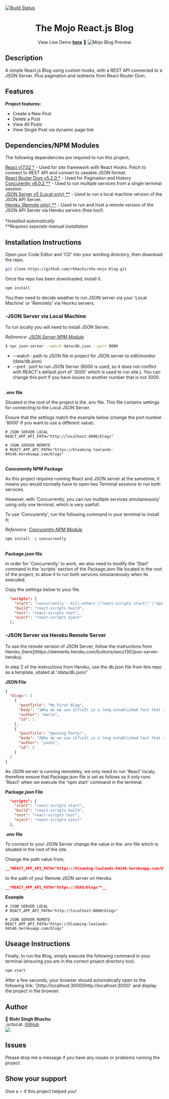 [![Build Status](https://travis-ci.org/gelstudios/gitfiti.svg?branch=master)](https://travis-ci.org/gelstudios/gitfiti)

<h1 align="center">The Mojo React.js Blog</h1>
<div align="center">

View Live Demo **[here](https://rbhachu-the-mojo-blog.netlify.app/)** :rocket:
![Mojo Blog Preview](./src/images/mojo-blog.png)

</div>

## Description
<p>A simple React.js Blog using custom hooks, with a REST API connected to a JSON Server. Plus pagination and redirects from React Router Dom.</p>

## Features
**Project features:**
  <ul>
    <li>Create a New Post</li>
    <li>Delete a Post</li>        
    <li>View All Posts</li>
    <li>View Single Post via dynamic page link</li>    
  </ul>

## Dependencies/NPM Modules
<p>The following dependencies are required to run this project;</p>

[React v17.02 *](https://www.npmjs.com/package/react) - Used for site framework with React Hooks. Fetch to connect to REST API and convert to useable JSON format.<br>
[React Router Dom v5.2.0 *](https://www.npmjs.com/package/react-router-dom) - Used for Pagination and History<br>
[Concurently v6.0.2 **](https://www.npmjs.com/package/concurrently) - Used to run multiple services from a single terminal session.<br>
[JSON Server v5 (Local only) **](https://www.npmjs.com/package/json-server) - Used to run a local machine version of the JSON API Server.<br>
[Heroku (Remote only) **](https://elements.heroku.com/buttons/eecs130/json-server-heroku) - Used to run and host a remote version of the JSON API Server via Heroku servers (free too!).<br><br>
*_Installed automatically_<br>
**_Requires seperate manual installation_


## Installation Instructions
<p>Open your Code Editor and 'CD' into your working directory, then download the repo.<p>

```sh
git clone https://github.com/rbhachu/the-mojo-blog.git
```
<p>Once the repo has been downloaded, install it.<p>

```sh
npm install
```

<p>You then need to decide weather to run JSON server via your 'Local Machine' or 'Remotely' via Heorku servers.<p>


### -JSON Server via Local Machine
<p>To run locally you will need to install JSON Server.</p>

*Reference: [JSON Server NPM Module](https://www.npmjs.com/package/json-server)*

```sh
$ npx json-server --watch data/db.json --port 8000
```
<ul>
  <li>--watch : path to JSON file in project for JSON server to edit/monitor (data/db.json)</li>
  <li>--port : port to run JSON Server (8000 is used, so it does not conflict with REACT's  default port of '3000' which is used to run site.). You can change this port if you have issues to another number that is not 3000.</li>
</ul>


<br>__.env file__
<p>Situated in the root of the project is the .env file. This file contains settings for connecting to the Local JSON Server.</p>
<p>Ensure that the settings match the example below  (change the port number '8000' if you want to use a different value).</p>

````
# JSON SERVER LOCAL
REACT_APP_API_PATH="http://localhost:8000/blogs"

# JSON SERVER REMOTE
# REACT_APP_API_PATH="https://blooming-lowlands-04146.herokuapp.com/blogs"
````

<br>__Concurently NPM Package__
<p>As this project requires running React and JSON server at the sametime, it means you would normally have to open two Terminal sessions to run both services.</p>
<p>However, with 'Concurrently, you can run mulitple services simutaneously' using only one terminal, which is very usefull.</p>
<p>To use 'Concurently', run the following command in your terminal to install it;
</p>

*Reference: [Concurently NPM Module](https://www.npmjs.com/package/concurrently)*

````sh
npm install -g concurrently
````


<br>__Package.json file__
<p>In order for 'Concurrently' to work, we also need to modify the 'Start' command in the 'scripts' section of the Package.json file located in the root of the project, to allow it to run both services simutaneously when its executed.
</p>
<p>Copy the settings below to your file.</p>

````json
  "scripts": {
    "start": "concurrently --kill-others \"react-scripts start\" \"npx json-server --watch data/db.json --port 8000\"",
    "build": "react-scripts build",
    "test": "react-scripts test",
    "eject": "react-scripts eject"
  },
````

### -JSON Server via Heroku Remote Server
<p>To use the remote version of JSON Server, follow the instructions from Heroku [here](https://elements.heroku.com/buttons/eecs130/json-server-heroku).</p>

<p>In step 2 of the instructions from Heroku, use the db.json file from this repo as a template, sitated at '/data/db.json/'</p>

__JSON File__
````json
{
  "blogs": [
    {
      "postTitle": "My First Blog",
      "body": "1Why do we use it?\nIt is a long established fact that a reader will be distracted by the readable content of a page when looking at its layout. The point of using Lorem Ipsum is that it has a more-or-less normal distribution of letters, as opposed to using 'Content here, content here', making it look like readable English. Many desktop publishing packages and web page editors now use Lorem Ipsum as their default model text, and a search for 'lorem ipsum' will uncover many web sites still in their infancy. Various versions have evolved over the years, sometimes by accident, sometimes on purpose (injected humour and the like).\n\n\nWhere does it come from?\nContrary to popular belief, Lorem Ipsum is not simply random text. It has roots in a piece of classical Latin literature from 45 BC, making it over 2000 years old. Richard McClintock, a Latin professor at Hampden-Sydney College in Virginia, looked up one of the more obscure Latin words, consectetur, from a Lorem Ipsum passage, and going through the cites of the word in classical literature, discovered the undoubtable source. Lorem Ipsum comes from sections 1.10.32 and 1.10.33 of \"de Finibus Bonorum et Malorum\" (The Extremes of Good and Evil) by Cicero, written in 45 BC. This book is a treatise on the theory of ethics, very popular during the Renaissance. The first line of Lorem Ipsum, \"Lorem ipsum dolor sit amet..\", comes from a line in section 1.10.32.\n\nThe standard chunk of Lorem Ipsum used since the 1500s is reproduced below for those interested. Sections 1.10.32 and 1.10.33 from \"de Finibus Bonorum et Malorum\" by Cicero are also reproduced in their exact original form, accompanied by English versions from the 1914 translation by H. Rackham.\n\nWhere can I get some?\nThere are many variations of passages of Lorem Ipsum available, but the majority have suffered alteration in some form, by injected humour, or randomised words which don't look even slightly believable. If you are going to use a passage of Lorem Ipsum, you need to be sure there isn't anything embarrassing hidden in the middle of text. All the Lorem Ipsum generators on the Internet tend to repeat predefined chunks as necessary, making this the first true generator on the Internet. It uses a dictionary of over 200 Latin words, combined with a handful of model sentence structures, to generate Lorem Ipsum which looks reasonable. The generated Lorem Ipsum is therefore always free from repetition, injected humour, or non-characteristic words etc.",
      "author": "mario",
      "id": 1
    },
    {
      "postTitle": "Opening Party!",
      "body": "2Why do we use it?\nIt is a long established fact that a reader will be distracted by the readable content of a page when looking at its layout. The point of using Lorem Ipsum is that it has a more-or-less normal distribution of letters, as opposed to using 'Content here, content here', making it look like readable English. Many desktop publishing packages and web page editors now use Lorem Ipsum as their default model text, and a search for 'lorem ipsum' will uncover many web sites still in their infancy. Various versions have evolved over the years, sometimes by accident, sometimes on purpose (injected humour and the like).\n\n\nWhere does it come from?\nContrary to popular belief, Lorem Ipsum is not simply random text. It has roots in a piece of classical Latin literature from 45 BC, making it over 2000 years old. Richard McClintock, a Latin professor at Hampden-Sydney College in Virginia, looked up one of the more obscure Latin words, consectetur, from a Lorem Ipsum passage, and going through the cites of the word in classical literature, discovered the undoubtable source. Lorem Ipsum comes from sections 1.10.32 and 1.10.33 of \"de Finibus Bonorum et Malorum\" (The Extremes of Good and Evil) by Cicero, written in 45 BC. This book is a treatise on the theory of ethics, very popular during the Renaissance. The first line of Lorem Ipsum, \"Lorem ipsum dolor sit amet..\", comes from a line in section 1.10.32.\n\nThe standard chunk of Lorem Ipsum used since the 1500s is reproduced below for those interested. Sections 1.10.32 and 1.10.33 from \"de Finibus Bonorum et Malorum\" by Cicero are also reproduced in their exact original form, accompanied by English versions from the 1914 translation by H. Rackham.\n\nWhere can I get some?\nThere are many variations of passages of Lorem Ipsum available, but the majority have suffered alteration in some form, by injected humour, or randomised words which don't look even slightly believable. If you are going to use a passage of Lorem Ipsum, you need to be sure there isn't anything embarrassing hidden in the middle of text. All the Lorem Ipsum generators on the Internet tend to repeat predefined chunks as necessary, making this the first true generator on the Internet. It uses a dictionary of over 200 Latin words, combined with a handful of model sentence structures, to generate Lorem Ipsum which looks reasonable. The generated Lorem Ipsum is therefore always free from repetition, injected humour, or non-characteristic words etc.",
      "author": "yoshi",
      "id": 2
    }
  ]
}
````

<p>As JSON server is running remoteley, we only need to run 'React' localy, therefore ensure that Package.json file is set as follows so it only runs 'React' when we execute the 'npm start' command in the terminal.</p>

__Package.json File__
````json
  "scripts": {
    "start": "react-scripts start",
    "build": "react-scripts build",
    "test": "react-scripts test",
    "eject": "react-scripts eject"
  },
````

__.env file__<br>
<p>To connect to your JSON Server change the value in the .env file which is situated in the root of the site.</p>

<p>Change the path value from;</p>

````json
__*REACT_APP_API_PATH="https://blooming-lowlands-04146.herokuapp.com/blogs"*__
````
<p>to the path of your Remote JSON server on Heroku.</p>

````json
__*REACT_APP_API_PATH="https://XXXX/blogs"*__
````

__Example__

````
# JSON SERVER LOCAL
# REACT_APP_API_PATH="http://localhost:8000/blogs"

# JSON SERVER REMOTE
REACT_APP_API_PATH="https://blooming-lowlands-04146.herokuapp.com/blogs"
````


## Useage Instructions
<p>Finally, to run the Blog, simply execute the following command in your terminal (ensuring you are in the correct project directory too).</p>

```sh
npm start
```
<p>After a few seconds, your browser should automatically open to the following link: '[http://localhost:3000](http://localhost:3000)' and display the project in the browser.</p>


## Author
👤 **Rishi Singh Bhachu**<br>
:octocat: [GitHub](https://github.com/rbhachu)<br>
<a target="_blank" title="https://www.linkedin.com/in/RishiSinghBhachu/" href="https://www.linkedin.com/in/RishiSinghBhachu/"><img src="https://img.shields.io/badge/-Rishi&nbsp;Singh&nbsp;Bhachu-0077B5?style=flat&logo=Linkedin&logoColor=white"/></a>


## Issues
Please drop me a message if you have any issues or problems running the project.


## Show your support
Give a ⭐️ if this project helped you!

